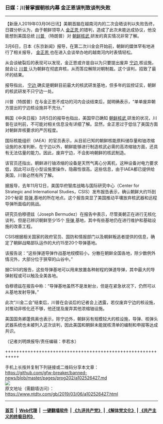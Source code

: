 ### 日媒：川普掌握朝核内幕 金正恩误判致谈判失败
------------------------

<div class="post_content">
 <p>
  【新唐人2019年03月06日讯】美朝首脑在越南河内的二次会晤谈判以失败告终，日媒分析认为，由于朝鲜领导人
  <a href="https://www.ntdtv.com/gb/金正恩.htm">
   金正恩
  </a>
  的错判，造成了此次未能达成协议，他没能想到美国总统
  <a href="https://www.ntdtv.com/gb/川普.htm">
   川普
  </a>
  （特朗普）对
  <a href="https://www.ntdtv.com/gb/朝鲜核武.htm">
   朝鲜核武
  </a>
  研发的真实情况非常了解。
 </p>
 <p>
  3月6日，日本《东京新闻》报导，在第二次川金会开始前，朝鲜的媒体罕有地进行了相关报导，
  <a href="https://www.ntdtv.com/gb/金正恩.htm">
   金正恩
  </a>
  也在进入会谈举办地的越南河内时表情轻松。
 </p>
 <p>
  从会谈破裂后的表现可以发现，金正恩或许是自以为只要提出废弃
  <a href="https://www.ntdtv.com/gb/宁边.htm">
   宁边
  </a>
  核设施，就会让
  <a href="https://www.ntdtv.com/gb/川普.htm">
   川普
  </a>
  认为朝鲜在彻底弃核，从而答应解除对朝制裁。这个误判，招致了最坏的结果。
 </p>
 <p>
  报导指出，
  <a href="https://www.ntdtv.com/gb/宁边.htm">
   宁边
  </a>
  确实是朝鲜目前最大的核武研发基地，但多年的监控证实，朝鲜的核武研发不只宁边一处。
 </p>
 <p>
  川普（特朗普）在与金正恩不成功的河内会谈结束后，就明确表示，“单单废弃朝方提出的宁边核设施并不充分。”
 </p>
 <p>
  韩国《中央日报》3月5日的报导也指出，美国早已确知
  <a href="https://www.ntdtv.com/gb/朝鲜核武.htm">
   朝鲜核武
  </a>
  研发的状况，川普在谈判前，不可能对相关信息没有详细了解。显然，金正恩过于低估了美国方面对朝鲜弃核要求的严厉程度。
 </p>
 <p>
  国际核能组织（IAEA）的官员表示，从目前已知的朝鲜核能原料储存量和铀浓缩设施的水准判断，在宁边以外，朝鲜能够进行制造核武必需的高浓缩铀方面，还具有无法估量的能力。因此，废弃宁边，不会影响朝鲜的核武制造。
 </p>
 <p>
  该官员还指出，朝鲜进行铀浓缩的设备是天然气离心分离机，这种设备对电力要求低，因此可以在小型设施里操作，隐蔽性很高。这些信息，由于IAEA都已提供给美国，川普必然有所了解。
 </p>
 <p>
  据报导，去年11月12日，美国华府智库战略与国际研究中心（Center for Strategic and International Studies，CSIS）发布报告表示，确认朝鲜大约15到20个秘密
  <a href="https://www.ntdtv.com/gb/导弹.htm">
   导弹
  </a>
  基地的所在地点。这个报告突显了美国推动平壤放弃核武器和远程导弹所面临的挑战。
 </p>
 <p>
  研究员伯穆德兹（Joseph Bermudez）在报告中表示，尽管美朝正在进行无核化谈判，但是已辨识朝鲜至少15个
  <a href="https://www.ntdtv.com/gb/导弹.htm">
   导弹
  </a>
  基地，其中有些基地仍在进行维护和基础设施的改善工程。
 </p>
 <p>
  CSIS根据相关国家的政府官员、国防和情报部门以及朝鲜叛逃者提供的信息，确定了朝鲜战略部队运作的大约15至20个导弹基地。
 </p>
 <p>
  该报告说：“这些弹道导弹作战基地规模较小，分散在朝鲜全国各地，除少数例外情况外，大部分位于狭窄的山谷中。”
 </p>
 <p>
  据CSIS的报告，这些导弹基地可以用来放置各种射程的弹道导弹，其中最大的导弹射程或可以触及全美各地。
 </p>
 <p>
  伯穆德兹在报告中称：“导弹基地虽然不是发射台，但是在紧急状况下，仍然可以从基地发射导弹。”
 </p>
 <p>
  此次“川金二会”结束后，川普在会谈后的记者会上透露，若仅废弃宁边的核设施，对推动非核化还不够，他还提及废弃其他浓缩铀设施。
 </p>
 <p>
  美国国务卿蓬佩奥也表示，除宁边外，朝鲜另有规模较大的核设施，导弹、核弹头武器系统也未被列入这次谈判，因此美国和朝鲜未能就核清单的编制和申报等达成共识。
 </p>
 <p>
  （记者刘明焕报导/责任编辑：李若水）
 </p>
 <div class="single_ad">
 </div>
</div>

+++++++++++++++++++++++++++++++++++++++++++++++++++++++++++<br/><br/>
手机上长按并复制下列链接或二维码分享本文章：<br/>
https://github.com/gfw-breaker/banned-news/blob/master/pages/prog202/a102526427.md <br/>
<a href='https://github.com/gfw-breaker/banned-news/blob/master/pages/prog202/a102526427.md'><img src='https://github.com/gfw-breaker/banned-news/blob/master/pages/prog202/a102526427.md.png'/></a> <br/>
原文地址（需翻墙访问）：https://www.ntdtv.com/gb/2019/03/06/a102526427.html


------------------------
#### [首页](https://github.com/gfw-breaker/banned-news/blob/master/README.md) &nbsp;|&nbsp; [Web代理](https://github.com/labour-camp/helloworld) &nbsp;|&nbsp; [一键翻墙软件](https://github.com/gfw-breaker/nogfw/blob/master/README.md) &nbsp;| [《九评共产党》](https://github.com/gfw-breaker/9ping.md/blob/master/README.md#九评之一评共产党是什么) | [《解体党文化》](https://github.com/gfw-breaker/jtdwh.md/blob/master/README.md) | [《共产主义的终极目的》](https://github.com/gfw-breaker/gczydzjmd.md/blob/master/README.md)

